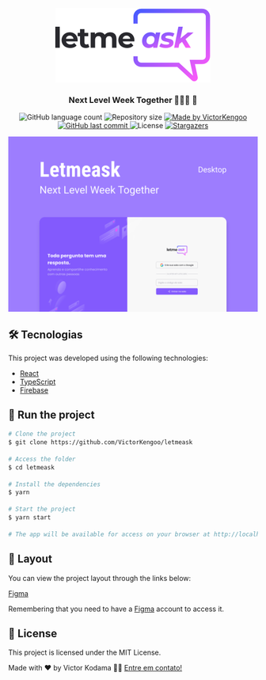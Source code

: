 <p align="center">
   <img src=".github/logo.svg" alt="Logo" />
</p>
<h3 align="center">
   Next Level Week Together 👨🏻‍🚀 🚀
</h3>

<p align="center">
  <img alt="GitHub language count" src="https://img.shields.io/github/languages/count/victorkengoo/letmeask?color=525dcb">

  <img alt="Repository size" src="https://img.shields.io/github/repo-size/victorkengoo/letmeask?color=525dcb">

  	
  <a href="https://www.linkedin.com/in/victor-kodama/">
    <img alt="Made by VictorKengoo" src="https://img.shields.io/badge/made%20by-Victor Kodama-%2304D361?color=525dcb">
  </a>
	
  
  <a href="https://github.com/victorkengoo/letmeask/commits/master">
    <img alt="GitHub last commit" src="https://img.shields.io/github/last-commit/VictorKengoo/letmeask?color=525dcb">
  </a>

  <img alt="License" src="https://img.shields.io/badge/license-MIT-brightgreen?color=525dcb">
   
   <a href="https://github.com/victorkengoo/letmeask/stargazers">
    <img alt="Stargazers" src="https://img.shields.io/github/stars/victorkengoo/letmeask?color=525dcb">
  </a>
   
</p>

<img alt="Capa" src=".github/Capa.png">


## 🛠 Tecnologias

This project was developed using the following technologies:

- [React][reactjs]
- [TypeScript][typescript]
- [Firebase][firebase]


## 🚀 Run the project

```bash
# Clone the project
$ git clone https://github.com/VictorKengoo/letmeask

# Access the folder
$ cd letmeask

# Install the dependencies
$ yarn

# Start the project
$ yarn start

# The app will be available for access on your browser at http://localhost:3000
```

## 🔖 Layout 

You can view the project layout through the links below:

[Figma][prototipo]

Remembering that you need to have a [Figma][figma] account to access it.


## 📝 License
This project is licensed under the MIT License.


Made with ❤️ by Victor Kodama 👋🏽 [Entre em contato!](https://www.linkedin.com/in/victor-kodama/)

[typescript]: https://www.typescriptlang.org/
[reactjs]: https://reactjs.org
[firebase]: https://firebase.google.com/
[prototipo]: https://www.figma.com/file/wNgEV5v2vX00TKi4NzyGD4/Letmeask-Copy?fuid=767115048822343972
[figma]: https://figma.com

